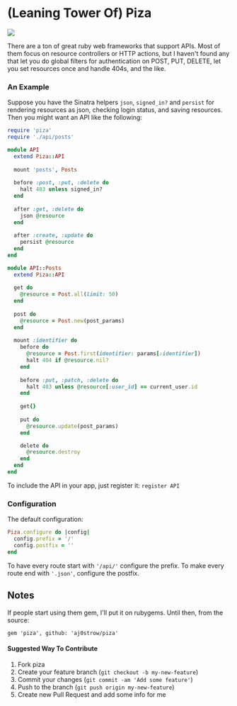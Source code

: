 # (Leaning Tower Of) Piza

![](https://fbcdn-sphotos-g-a.akamaihd.net/hphotos-ak-ash3/944296_10151808876277269_290364435_n.jpg)

There are a ton of great ruby web frameworks that support APIs. Most of them focus on resource controllers or HTTP actions, but I haven't found any that let you do global filters for authentication on POST, PUT, DELETE, let you set resources once and handle 404s, and the like.

### An Example

Suppose you have the Sinatra helpers `json`, `signed_in?` and `persist` for rendering resources as json, checking login status, and saving resources. Then you might want an API like the following:

```ruby
require 'piza'
require './api/posts'

module API
  extend Piza::API
  
  mount 'posts', Posts
  
  before :post, :put, :delete do
    halt 403 unless signed_in?
  end
  
  after :get, :delete do
    json @resource
  end
    
  after :create, :update do
    persist @resource
  end
end

module API::Posts
  extend Piza::API
  
  get do
    @resource = Post.all(limit: 50)
  end
    
  post do
    @resource = Post.new(post_params)
  end
    
  mount :identifier do
    before do
      @resource = Post.first(identifier: params[:identifier])
      halt 404 if @resource.nil?
    end
    
    before :put, :patch, :delete do
      halt 403 unless @resource[:user_id] == current_user.id
    end
      
    get{}
      
    put do
      @resource.update(post_params)
    end

    delete do
      @resource.destroy
    end
  end
end
``` 

To include the API in your app, just register it: `register API`

### Configuration

The default configuration:

```ruby
Piza.configure do |config|
  config.prefix = '/'
  config.postfix = ''
end
```

To have every route start with ``'/api/'`` configure the prefix. To make every route end with `'.json'`, configure the postfix. 

## Notes

If people start using them gem, I'll put it on rubygems. Until then, from the source:

    gem 'piza', github: 'aj0strow/piza'
    
#### Suggested Way To Contribute

1. Fork piza
2. Create your feature branch (`git checkout -b my-new-feature`)
3. Commit your changes (`git commit -am 'Add some feature'`)
4. Push to the branch (`git push origin my-new-feature`)
5. Create new Pull Request and add some info for me